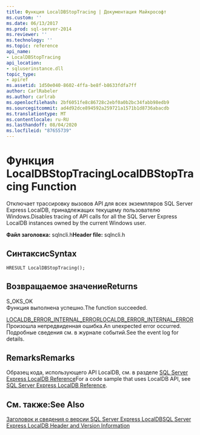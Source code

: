 ```yaml
---
title: Функция LocalDBStopTracing | Документация Майкрософт
ms.custom: ''
ms.date: 06/13/2017
ms.prod: sql-server-2014
ms.reviewer: ''
ms.technology: ''
ms.topic: reference
api_name:
- LocalDBStopTracing
api_location:
- sqluserinstance.dll
topic_type:
- apiref
ms.assetid: 1d50e040-8602-4ffa-be8f-b8633fdfa7ff
author: CarlRabeler
ms.author: carlrab
ms.openlocfilehash: 2bf6051fe8c86728c2ebf0a0b2bc34fabb98edb9
ms.sourcegitcommit: ad4d92dce894592a259721a1571b1d8736abacdb
ms.translationtype: MT
ms.contentlocale: ru-RU
ms.lasthandoff: 08/04/2020
ms.locfileid: "87655739"
---
```

# <a name="localdbstoptracing-function"></a><span data-ttu-id="9eb95-102">Функция LocalDBStopTracing</span><span class="sxs-lookup"><span data-stu-id="9eb95-102">LocalDBStopTracing Function</span></span>
  <span data-ttu-id="9eb95-103">Отключает трассировку вызовов API для всех экземпляров SQL Server Express LocalDB, принадлежащих текущему пользователю Windows.</span><span class="sxs-lookup"><span data-stu-id="9eb95-103">Disables tracing of API calls for all the SQL Server Express LocalDB instances owned by the current Windows user.</span></span>  
  
 <span data-ttu-id="9eb95-104">**Файл заголовка:** sqlncli.h</span><span class="sxs-lookup"><span data-stu-id="9eb95-104">**Header file:** sqlncli.h</span></span>  
  
## <a name="syntax"></a><span data-ttu-id="9eb95-105">Синтаксис</span><span class="sxs-lookup"><span data-stu-id="9eb95-105">Syntax</span></span>  
  
```  
HRESULT LocalDBStopTracing();  
```  
  
## <a name="returns"></a><span data-ttu-id="9eb95-106">Возвращаемое значение</span><span class="sxs-lookup"><span data-stu-id="9eb95-106">Returns</span></span>  
 <span data-ttu-id="9eb95-107">S_OK</span><span class="sxs-lookup"><span data-stu-id="9eb95-107">S_OK</span></span>  
 <span data-ttu-id="9eb95-108">Функция выполнена успешно.</span><span class="sxs-lookup"><span data-stu-id="9eb95-108">The function succeeded.</span></span>  
  
 [<span data-ttu-id="9eb95-109">LOCALDB_ERROR_INTERNAL_ERROR</span><span class="sxs-lookup"><span data-stu-id="9eb95-109">LOCALDB_ERROR_INTERNAL_ERROR</span></span>](../express-localdb-error-messages/localdb-error-internal-error.md)  
 <span data-ttu-id="9eb95-110">Произошла непредвиденная ошибка.</span><span class="sxs-lookup"><span data-stu-id="9eb95-110">An unexpected error occurred.</span></span> <span data-ttu-id="9eb95-111">Подробные сведения см. в журнале событий.</span><span class="sxs-lookup"><span data-stu-id="9eb95-111">See the event log for details.</span></span>  
  
## <a name="remarks"></a><span data-ttu-id="9eb95-112">Remarks</span><span class="sxs-lookup"><span data-stu-id="9eb95-112">Remarks</span></span>  
 <span data-ttu-id="9eb95-113">Образец кода, использующего API LocalDB, см. в разделе [SQL Server Express LocalDB Reference](../sql-server-express-localdb-reference.md)</span><span class="sxs-lookup"><span data-stu-id="9eb95-113">For a code sample that uses LocalDB API, see [SQL Server Express LocalDB Reference](../sql-server-express-localdb-reference.md).</span></span>  
  
## <a name="see-also"></a><span data-ttu-id="9eb95-114">См. также:</span><span class="sxs-lookup"><span data-stu-id="9eb95-114">See Also</span></span>  
 [<span data-ttu-id="9eb95-115">Заголовок и сведения о версии SQL Server Express LocalDB</span><span class="sxs-lookup"><span data-stu-id="9eb95-115">SQL Server Express LocalDB Header and Version Information</span></span>](sql-server-express-localdb-header-and-version-information.md)  
  
  
